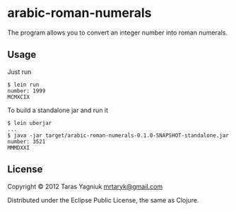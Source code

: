 # arabic-roman-numerals

The program allows you to convert an integer number into roman numerals.

## Usage

Just run

    $ lein run
    number: 1999 
    MCMXCIX

To build a standalone jar and run it

    $ lein uberjar
    ...
    $ java -jar target/arabic-roman-numerals-0.1.0-SNAPSHOT-standalone.jar
    number: 3521
    MMMDXXI

## License

Copyright © 2012 Taras Yagniuk <mrtaryk@gmail.com>

Distributed under the Eclipse Public License, the same as Clojure.
